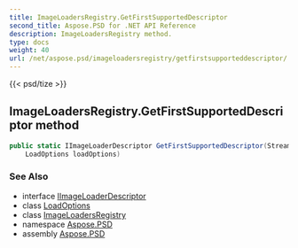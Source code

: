 ```yaml
---
title: ImageLoadersRegistry.GetFirstSupportedDescriptor
second_title: Aspose.PSD for .NET API Reference
description: ImageLoadersRegistry method. 
type: docs
weight: 40
url: /net/aspose.psd/imageloadersregistry/getfirstsupporteddescriptor/
---
```

{{< psd/tize >}}
## ImageLoadersRegistry.GetFirstSupportedDescriptor method

```csharp
public static IImageLoaderDescriptor GetFirstSupportedDescriptor(Stream stream, 
    LoadOptions loadOptions)
```

### See Also

* interface [IImageLoaderDescriptor](../../iimageloaderdescriptor/)
* class [LoadOptions](../../loadoptions/)
* class [ImageLoadersRegistry](../)
* namespace [Aspose.PSD](../../imageloadersregistry/)
* assembly [Aspose.PSD](../../../)



